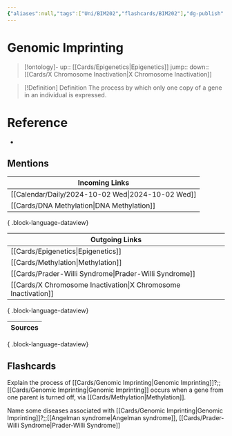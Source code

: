 ```yaml
---
{"aliases":null,"tags":["Uni/BIM202","flashcards/BIM202"],"dg-publish":true,"permalink":"/cards/genomic-imprinting/","dgPassFrontmatter":true}
---
```


# Genomic Imprinting

> [!ontology]-
> up:: [[Cards/Epigenetics\|Epigenetics]]
> jump:: 
> down:: [[Cards/X Chromosome Inactivation\|X Chromosome Inactivation]]

> [!Definition] Definition
> The process by which only one copy of a gene in an individual is expressed.

# Reference

- 

## Mentions

| Incoming Links                                       |
| ---------------------------------------------------- |
| [[Calendar/Daily/2024-10-02 Wed\|2024-10-02 Wed]] |
| [[Cards/DNA Methylation\|DNA Methylation]]        |

{ .block-language-dataview}

| Outgoing Links                                                    |
| ----------------------------------------------------------------- |
| [[Cards/Epigenetics\|Epigenetics]]                             |
| [[Cards/Methylation\|Methylation]]                             |
| [[Cards/Prader-Willi Syndrome\|Prader-Willi Syndrome]]         |
| [[Cards/X Chromosome Inactivation\|X Chromosome Inactivation]] |

{ .block-language-dataview}

| Sources |
| ------- |

{ .block-language-dataview}

## Flashcards

Explain the process of [[Cards/Genomic Imprinting\|Genomic Imprinting]]?;;[[Cards/Genomic Imprinting\|Genomic Imprinting]] occurs when a gene from one parent is turned off, via [[Cards/Methylation\|Methylation]].
<!--SR:!2024-10-28,12,230-->

Name some diseases associated with [[Cards/Genomic Imprinting\|Genomic Imprinting]]?;;[[Angelman syndrome\|Angelman syndrome]], [[Cards/Prader-Willi Syndrome\|Prader-Willi Syndrome]]
<!--SR:!2024-10-21,5,230-->